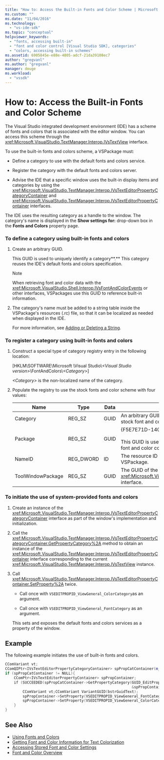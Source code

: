 ```yaml
---
title: "How to: Access the Built-in Fonts and Color Scheme | Microsoft Docs"
ms.custom: ""
ms.date: "11/04/2016"
ms.technology:
  - "vs-ide-sdk"
ms.topic: "conceptual"
helpviewer_keywords:
  - "fonts, accessing built-in"
  - "font and color control [Visual Studio SDK], categories"
  - "colors, accessing built-in schemes"
ms.assetid: 6905845e-e88e-4805-adcf-21da39108ec7
author: "gregvanl"
ms.author: "gregvanl"
manager: douge
ms.workload:
  - "vssdk"
---
```

# How to: Access the Built-in Fonts and Color Scheme
The Visual Studio integrated development environment (IDE) has a scheme of fonts and colors that is associated with the editor window. You can access this scheme through the <xref:Microsoft.VisualStudio.TextManager.Interop.IVsTextView> interface.

 To use the built-in fonts and colors scheme, a VSPackage must:

-   Define a category to use with the default fonts and colors service.

-   Register the category with the default fonts and colors server.

-   Advise the IDE that a specific window uses the built-in display items and categories by using the <xref:Microsoft.VisualStudio.TextManager.Interop.IVsTextEditorPropertyCategoryContainer> and <xref:Microsoft.VisualStudio.TextManager.Interop.IVsTextEditorPropertyContainer> interfaces.

 The IDE uses the resulting category as a handle to the window. The category's name is displayed in the **Show settings for:** drop-down box in the **Fonts and Colors** property page.

### To define a category using built-in fonts and colors

1.  Create an arbitrary GUID.

     This GUID is used to uniquely identify a category**.** This category reuses the IDE's default fonts and colors specification.

    > [!NOTE]
    >  When retrieving font and color data with the <xref:Microsoft.VisualStudio.Shell.Interop.IVsFontAndColorEvents> or other interfaces, VSPackages use this GUID to reference built-in information.

2.  The category's name must be added to a string table inside the VSPackage's resources (.rc) file, so that it can be localized as needed when displayed in the IDE.

     For more information, see [Adding or Deleting a String](/cpp/windows/adding-or-deleting-a-string).

### To register a category using built-in fonts and colors

1.  Construct a special type of category registry entry in the following location:

     [HKLM\SOFTWARE\Microsoft \Visual Studio\\*\<Visual Studio version>*\FontAndColors\\*\<Category>*]

     *\<Category>* is the non-localized name of the category.

2.  Populate the registry to use the stock fonts and color scheme with four values:

    |Name|Type|Data|Description|
    |----------|----------|----------|-----------------|
    |Category|REG_SZ|GUID|An arbitrary GUID that identifies a category that contains the stock font and color scheme.|
    |Package|REG_SZ|GUID|{F5E7E71D-1401-11D1-883B-0000F87579D2}<br /><br /> This GUID is used by all VSPackages that use the default font and color configurations.|
    |NameID|REG_DWORD|ID|The resource ID of a localizable category name in the VSPackage.|
    |ToolWindowPackage|REG_SZ|GUID|The GUID of the VSPackage implementing the <xref:Microsoft.VisualStudio.TextManager.Interop.IVsTextView> interface.|

### To initiate the use of system-provided fonts and colors

1.  Create an instance of the <xref:Microsoft.VisualStudio.TextManager.Interop.IVsTextEditorPropertyCategoryContainer> interface as part of the window's implementation and initialization.

2.  Call the <xref:Microsoft.VisualStudio.TextManager.Interop.IVsTextEditorPropertyCategoryContainer.GetPropertyCategory%2A> method to obtain an instance of the <xref:Microsoft.VisualStudio.TextManager.Interop.IVsTextEditorPropertyContainer> interface corresponding to the current <xref:Microsoft.VisualStudio.TextManager.Interop.IVsTextView> instance.

3.  Call <xref:Microsoft.VisualStudio.TextManager.Interop.IVsTextEditorPropertyContainer.SetProperty%2A> twice.

    -   Call once with `VSEDITPROPID_ViewGeneral_ColorCategory`as an argument.

    -   Call once with `VSEDITPROPID_ViewGeneral_FontCategory` as an argument.

     This sets and exposes the default fonts and colors services as a property of the window.

## Example
 The following example initiates the use of built-in fonts and colors.

```cpp
CComVariant vt;
CComQIPtr<IVsTextEditorPropertyCategoryContainer> spPropCatContainer(m_spView);
if (spPropCatContainer != NULL){
    CComPtr<IVsTextEditorPropertyContainer> spPropContainer;
    if (SUCCEEDED(spPropCatContainer->GetPropertyCategory(GUID_EditPropCategory_View_MasterSettings,
                                                          &spPropContainer))){
        CComVariant vt;CComVariant VariantGUID(bstrGuidText);
        spPropContainer->SetProperty(VSEDITPROPID_ViewGeneral_FontCategory, VariantGUID);
        spPropContainer->SetProperty(VSEDITPROPID_ViewGeneral_ColorCategory, VariantGUID);
    }
}
```

## See Also

- [Using Fonts and Colors](../extensibility/using-fonts-and-colors.md)
- [Getting Font and Color Information for Text Colorization](../extensibility/getting-font-and-color-information-for-text-colorization.md)
- [Accessing Stored Font and Color Settings](../extensibility/accessing-stored-font-and-color-settings.md)
- [Font and Color Overview](../extensibility/font-and-color-overview.md)
